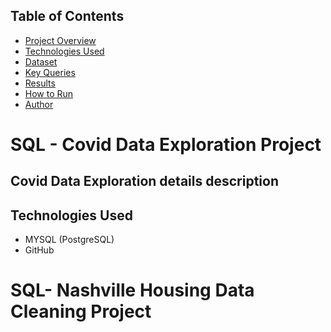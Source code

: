 ## Table of Contents
- [Project Overview](#project-overview)
- [Technologies Used](#technologies-used)
- [Dataset](#dataset)
- [Key Queries](#key-queries)
- [Results](#results)
- [How to Run](#how-to-run)
- [Author](#author)



# SQL -  Covid Data Exploration Project
## Covid Data Exploration details description
## Technologies Used
- MYSQL (PostgreSQL)
- GitHub

# SQL-  Nashville Housing Data Cleaning Project
